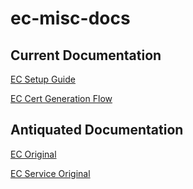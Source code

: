# ec-misc-docs

## Current Documentation
[EC Setup Guide](https://github.com/Enterprise-connect/ec-misc-docs/blob/pwof_maint/ec-guide.md)

[EC Cert Generation Flow](https://github.com/Enterprise-connect/ec-misc-docs/blob/master/README.cert.md)


## Antiquated Documentation
[EC Original](https://github.com/Enterprise-connect/ec-misc-docs/blob/master/README.origin.md)

[EC Service Original](https://github.com/Enterprise-connect/ec-misc-docs/blob/master/README.predix.service.md)